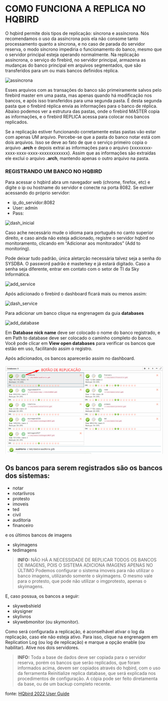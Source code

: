 # COMO FUNCIONA A REPLICA NO HQBIRD

O hqbird permite dois tipos de replicação: síncrona e assíncrona. Nós recomendamos o uso da assíncrona pois ela não consome tanto processamento quanto a síncrona, e no caso de parada do servidor reserva, o modo síncrono impediria o funcionamento do banco, mesmo que o servidor principal esteja operando normalmente.
Na replicação assíncrona, o serviço do firebird, no servidor principal, armazena as mudanças do  banco principal em arquivos segmentados, que são transferidos para um ou mais bancos definidos réplica.

![assincrona](https://ib-aid.com/download/docs/hqbirduserguide/images/6.1.png)

Esses arquivos com as transações do banco são primeiramente salvos pelo firebird master em uma pasta, mas apenas quando há modificação nos bancos, e após isso transferidos para uma segunda pasta. É desta segunda pasta que o firebird réplica envia as informações para o banco de réplica.
Abaixo podemos ver a estrutura das pastas, onde o firebird MASTER copia as informações, e o firebird REPLICA acessa para colocar nos bancos replicados.


Se a replicação estiver funcionando corretamente estas pastas vão estar com apenas UM arquivo. Percebe-se que a pasta do banco notar está com dois arquivos. Isso se deve ao fato de que o serviço primeiro copia o arquivo **.arch** e depois extrai as informações para o arquivo {xxxxxxxx-xxxx-xxxx-xxxx-xxxxxxxxxxxx}. Assim que as informações são extraídas ele exclui o arquivo **.arch**, mantendo apenas o outro arquivo na pasta.

### REGISTRANDO UM BANCO NO HQBIRD

Para acessar o hqbird abra um navegador web (chrome, firefox, etc) e digite o ip ou hostname do servidor e conecte na porta 8082. Se estiver acessando do próprio servidor:
- ip_do_servidor:8082
- User: admin
- Pass: 

![dash_inicial](https://ib-aid.com/download/docs/hqbirduserguide/images/3.1.2.png)

Caso ache necessário mude o idioma para português no canto superior direito, e caso ainda não esteja adicionado, registre o servidor hqbird no monitoramento, clicando em “Adicionar aos monitorados” (Add to monitoring).

Pode deixar tudo padrão, única aletarção necessária talvez seja a senha do SYSDBA. O password padrão é masterkey e já estará digitado. Caso a senha seja diferente, entrar em contato com o setor de TI da Sky Informática.

![add_service](https://ib-aid.com/download/docs/hqbirduserguide/images/3.1.3.png)

Após adicionado o firebird o dashboard ficará mais ou menos assim:

![dash_service](https://ib-aid.com/download/docs/hqbirduserguide/images/3.1.4.png)

Para adicionar um banco clique na engrenagem da guia **databases**

![add_database](https://ib-aid.com/download/docs/hqbirduserguide/images/3.1.5.png)

Em **Database nick name** deve ser colocado o nome do banco registrado, e em Path to database deve ser colocado o caminho completo do banco.
Você pode clicar em **View open databases** para verificar os bancos que estão em uso, facilitando assim o registro.

Após adicionados, os bancos aparecerão assim no dashboard.

![dash_db](https://github.com/TI-SKY/replica-configuracao/blob/main/imagens_e_anexos/dash_databases.png?raw=true)

## Os bancos para serem registrados são os bancos dos sistemas:
- notar
- notarlivros
- protesto
- imoveis
- ted
- civil
- auditoria
- financeiro

e os últimos bancos de imagens 
- skyimagens
- tedimagens 
 > **INFO:** NÃO HÁ A NECESSIDADE DE REPLICAR TODOS OS BANCOS DE IMAGENS, POIS O SISTEMA ADICIONA IMAGENS APENAS NO ÚLTIMO
 > Podemos configurar o sistema imoveis para não utilizar o banco imagens, utilizando somente o skyimagens. O mesmo vale para o protesto, que pode não utilizar o imgprotesto, apenas o skyimagens.

E, caso possua, os bancos a seguir:
- skywebshield
- skysigner
- skylivros 
- skywebmonitor (ou skymonitor). 


Como será configurada a replicação, é aconselhável ativar o log da replicação, caso ele não esteja ativo. Para isso, clique na engrenagem em Replication Log (ou log de replicação) e marque a opção enable (ou habilitar). Ative nos dois servidores.


> **INFO:** Toda a base de dados deve ser copiada para o servidor reserva, porém os bancos que serão replicados, que foram informados acima, devem ser copiados através do hqbird, com o uso da ferramenta Reinitialize replica database, que será explicada nos procedimentos de configuração.
> A cópia pode ser feito diretamenta da base, ou de um backup completo recente.

fonte: [HQbird 2022 User Guide](https://ib-aid.com/download/docs/hqbirduserguide/userguide.html?v=4#_hqbird_enterprise_config)
